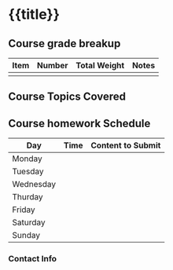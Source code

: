 # {{title}}

## Course grade breakup

| Item | Number | Total Weight | Notes |
| ---- | ------ | ------------ | ----- |
|      |        |              |       |


## Course Topics Covered

## Course homework Schedule
| Day       | Time | Content to Submit |
| --------- | ---- | ----------------- |
| Monday    |      |                   |
| Tuesday   |      |                   |
| Wednesday |      |                   |
| Thurday   |      |                   |
| Friday    |      |                   |
| Saturday  |      |                   |
| Sunday    |      |                   |


### Contact Info



